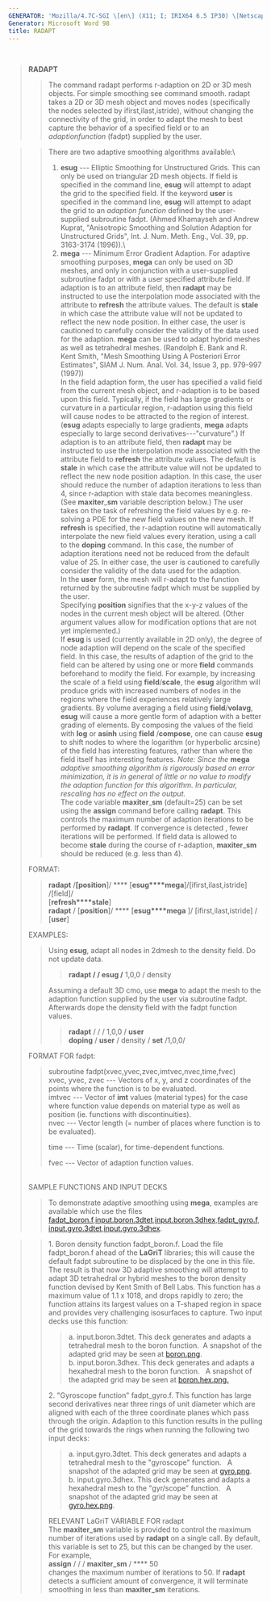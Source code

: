 ```yaml
---
GENERATOR: 'Mozilla/4.7C-SGI \[en\] (X11; I; IRIX64 6.5 IP30) \[Netscape\]'
Generator: Microsoft Word 98
title: RADAPT
---
```


 

> **RADAPT**
>
> > The command radapt performs r-adaption on 2D or 3D mesh objects. For
> > simple smoothing see command smooth. radapt takes a 2D or 3D mesh
> > object and moves nodes (specifically the nodes selected by
> > ifirst,ilast,istride), without changing the connectivity of the
> > grid, in order to adapt the mesh to best capture the behavior of a
> > specified field or to an *adaptionfunction* (fadpt) supplied by the
> > user.

> > There are two adaptive smoothing algorithms available:\
> > 1. **esug** --- Elliptic Smoothing for Unstructured Grids. This can
> > only be used on triangular 2D mesh objects. If field is specified in
> > the command line, **esug** will attempt to adapt the grid to the
> > specified field. If the keyword **user** is specified in the command
> > line, **esug** will attempt to adapt the grid to an *adaption
> > function* defined by the user-supplied subroutine fadpt. (Ahmed
> > Khamayseh and Andrew Kuprat, "Anisotropic Smoothing and Solution
> > Adaption for Unstructured Grids", Int. J. Num. Meth. Eng., Vol. 39,
> > pp. 3163-3174 (1996)).\
> > 2. **mega** --- Minimum Error Gradient Adaption. For adaptive
> > smoothing purposes, **mega** can only be used on 3D meshes, and only
> > in conjunction with a user-supplied subroutine fadpt or with a user
> > specified attribute field. If adaption is to an attribute field,
> > then **radapt** may be instructed to use the interpolation mode
> > associated with the attribute to **refresh** the attribute values.
> > The default is **stale** in which case the attribute value will not
> > be updated to reflect the new node position. In either case, the
> > user is cautioned to carefully consider the validity of the data
> > used for the adaption. **mega** can be used to adapt hybrid meshes
> > as well as tetrahedral meshes. (Randolph E. Bank and R. Kent Smith,
> > "Mesh Smoothing Using A Posteriori Error Estimates", SIAM J. Num.
> > Anal. Vol. 34, Issue 3, pp. 979-997 (1997))\
> > In the field adaption form, the user has specified a valid field
> > from the current mesh object, and r-adaption is to be based upon
> > this field. Typically, if the field has large gradients or curvature
> > in a particular region, r-adaption using this field will cause nodes
> > to be attracted to the region of interest. (**esug** adapts
> > especially to large gradients, **mega** adapts especially to large
> > second derivatives---"curvature".) If adaption is to an attribute
> > field, then **radapt** may be instructed to use the interpolation
> > mode associated with the attribute field to **refresh** the
> > attribute values. The default is **stale** in which case the
> > attribute value will not be updated to reflect the new node position
> > adaption. In this case, the user should reduce the number of
> > adaption iterations to less than 4, since r-adaption with stale data
> > becomes meaningless. (See **maxiter**\_**sm** variable description
> > below.) The user takes on the task of refreshing the field values by
> > e.g. re-solving a PDE for the new field values on the new mesh. If
> > **refresh** is specified, the r-adaption routine will automatically
> > interpolate the new field values every iteration, using a call to
> > the **doping** command. In this case, the number of adaption
> > iterations need not be reduced from the default value of 25. In
> > either case, the user is cautioned to carefully consider the
> > validity of the data used for the adaption.\
> > In the **user** form, the mesh will r-adapt to the function returned
> > by the subroutine fadpt which must be supplied by the user.\
> > Specifying **position** signifies that the x-y-z values of the nodes
> > in the current mesh object will be altered. (Other argument values
> > allow for modification options that are not yet implemented.)\
> > If **esug** is used (currently available in 2D only), the degree of
> > node adaption will depend on the scale of the specified field. In
> > this case, the results of adaption of the grid to the field can be
> > altered by using one or more **field** commands beforehand to modify
> > the field. For example, by increasing the scale of a field using
> > **field**/**scale**, the **esug** algorithm will produce grids with
> > increased numbers of nodes in the regions where the field
> > experiences relatively large gradients. By volume averaging a field
> > using **field**/**volavg**, **esug** will cause a more gentle form
> > of adaption with a better grading of elements. By composing the
> > values of the field with **log** or **asinh** using **field**
> > /**compose**, one can cause **esug** to shift nodes to where the
> > logarithm (or hyperbolic arcsine) of the field has interesting
> > features, rather than where the field itself has interesting
> > features. *Note: Since the* **mega** *adaptive smoothing algorithm
> > is rigorously based on error minimization, it is in general of
> > little or no value to modify the adaption function for this
> > algorithm. In particular, rescaling has no effect on the output.*\
> > The code variable **maxiter**\_**sm** (default=25) can be set using
> > the **assign** command before calling **radapt**. This controls the
> > maximum number of adaption iterations to be performed by **radapt**.
> > If convergence is detected , fewer iterations will be performed. If
> > field data is allowed to become **stale** during the course of
> > r-adaption, **maxiter**\_**sm** should be reduced (e.g. less than
> > 4).
>
> FORMAT:
>
> > **radapt** /**\[position**\]/ ****
> > \[**esug****mega**\]/\[ifirst,ilast,istride\] /\[field\]/\
> > \[**refresh****stale**\]\
> > **radapt** / \[**position**\]/ **** \[**esug****mega** \]/
> > \[ifirst,ilast,istride\] / \[**user**\]
>
> EXAMPLES:
>
> > Using **esug**, adapt all nodes in 2dmesh to the density field. Do
> > not update data.
> >
> > > **radapt / / esug /** 1,0,0 / density
> >
> > Assuming a default 3D cmo, use **mega** to adapt the mesh to the
> > adaption function supplied by the user via subroutine fadpt.
> > Afterwards dope the density field with the fadpt function values.
> >
> > > **radapt** / / / 1,0,0 / **user**\
> > > **doping** / **user** / density / **set** /1,0,0/
>
> FORMAT FOR fadpt:
>
> > subroutine fadpt(xvec,yvec,zvec,imtvec,nvec,time,fvec)\
> > xvec, yvec, zvec --- Vectors of x, y, and z coordinates of the
> > points where the function is to be evaluated.\
> > imtvec --- Vector of **imt** values (material types) for the case
> > where function value depends on material type as well as position
> > (ie. functions with discontinuities).\
> > nvec --- Vector length (= number of places where function is to be
> > evaluated).
> >
> > time --- Time (scalar), for time-dependent functions.
> >
> > fvec --- Vector of adaption function values.
>
> \
> SAMPLE FUNCTIONS AND INPUT DECKS
>
> > To demonstrate adaptive smoothing using **mega**, examples are
> > available which use the files
> > [fadpt\_boron.f](../../new_html/fadpt_boron.f),[input.boron.3dtet](../../new_html/input.boron.3dtet),[input.boron.3dhex](../../new_html/input.boron.3dhex),[fadpt\_gyro.f](../../new_html/fadpt_gyro.f),
> > [input.gyro.3dtet](../../new_html/input.gyro.3dtet),[input.gyro.3dhex](../../new_html/input.gyro.3dhex).

> > 1\. Boron density function fadpt\_boron.f. Load the file fadpt\_boron.f
> > ahead of the **LaGriT** libraries; this will cause the default fadpt
> > subroutine to be displaced by the one in this file. The result is that
> > now 3D adaptive smoothing will attempt to adapt 3D tetrahedral or hybrid
> > meshes to the boron density function devised by Kent Smith of Bell Labs.
> > This function has a maximum value of 1.1 x 1018, and drops rapidly to
> > zero; the function attains its largest values on a T-shaped region in
> > space and provides very challenging isosurfaces to capture. Two input
> > decks use this function:
> >
> > > a\. input.boron.3dtet. This deck generates and adapts a tetrahedral mesh
> > > to the boron function.  A snapshot of the adapted grid may be seen at
> > > [boron.png](../../images/boron.png).\
> > > b. input.boron.3dhex. This deck generates and adapts a hexahedral mesh
> > > to the boron function.   A snapshot of the adapted grid may be seen at
> > > [boron.hex.png.](../../images/boron.hex.png)
> >
> > 2\. "Gyroscope function" fadpt\_gyro.f. This function has large second
> > derivatives near three rings of unit diameter which are aligned with
> > each of the three coordinate planes which pass through the origin.
> > Adaption to this function results in the pulling of the grid towards the
> > rings when running the following two input decks:
> >
> > > a\. input.gyro.3dtet. This deck generates and adapts a tetrahedral mesh
> > > to the "gyroscope" function.   A snapshot of the adapted grid may be
> > > seen at [gyro.png](../../images/gyro.png).\
> > > b. input.gyro.3dhex. This deck generates and adapts a hexahedral mesh to
> > > the "gyr/scope" function.   A snapshot of the adapted grid may be seen
> > > at [gyro.hex.png](../../images/gyro.hex.png).
> >
> > RELEVANT LaGriT VARIABLE FOR radapt\
> > The **maxiter\_sm** variable is provided to control the maximum
> > number of iterations used by **radapt** on a single call. By
> > default, this variable is set to 25, but this can be changed by the
> > user. For example,\
> > **assign** / / / **maxiter\_sm** / **** 50\
> > changes the maximum number of iterations to 50. If **radapt**
> > detects a sufficient amount of convergence, it will terminate
> > smoothing in less than **maxiter\_sm** iterations.
